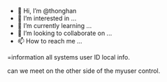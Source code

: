 - 👋 Hi, I’m @thonghan
- 👀 I’m interested in ...
- 🌱 I’m currently learning ...
- 💞️ I’m looking to collaborate on ...
- 📫 How to reach me ...

<!---
thonghan/thonghan is a ✨ special ✨ repository because its `README.md` (this file) appears on your GitHub profile.
You can click the Preview link to take a look at your changes.
--->=information all systems user ID local info.
can we meet on the other side of the myuser control.
